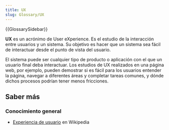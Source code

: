 ```yaml
---
title: UX
slug: Glossary/UX
---
```


{{GlossarySidebar}}

**UX** es un acrónimo de User eXperience. Es el estudio de la interacción entre usuarios y un sistema. Su objetivo es hacer que un sistema sea fácil de interactuar desde el punto de vista del usuario.

El sistema puede ser cualquier tipo de producto o aplicación con el que un usuario final deba interactuar. Los estudios de UX realizados en una página web, por ejemplo, pueden demostrar si es fácil para los usuarios entender la página, navegar a diferentes áreas y completar tareas comunes, y dónde dichos procesos podrían tener menos fricciones.

## Saber más

### Conocimiento general

- [Experiencia de usuario](https://es.wikipedia.org/wiki/Experiencia_de_usuario) en Wikipedia
